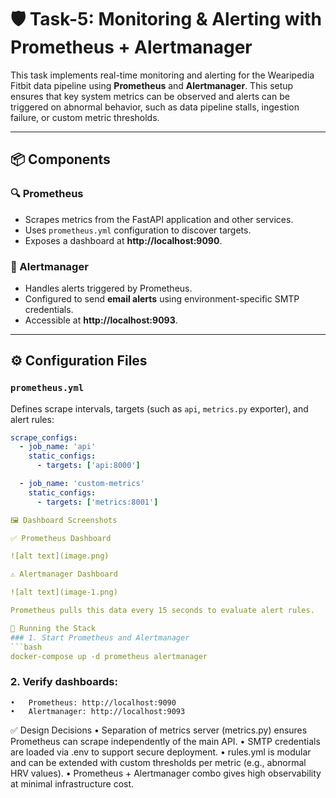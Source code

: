 # 🛡️ Task-5: Monitoring & Alerting with Prometheus + Alertmanager

This task implements real-time monitoring and alerting for the Wearipedia Fitbit data pipeline using **Prometheus** and **Alertmanager**. This setup ensures that key system metrics can be observed and alerts can be triggered on abnormal behavior, such as data pipeline stalls, ingestion failure, or custom metric thresholds.

---

## 📦 Components

### 🔍 Prometheus
- Scrapes metrics from the FastAPI application and other services.
- Uses `prometheus.yml` configuration to discover targets.
- Exposes a dashboard at **http://localhost:9090**.

### 🚨 Alertmanager
- Handles alerts triggered by Prometheus.
- Configured to send **email alerts** using environment-specific SMTP credentials.
- Accessible at **http://localhost:9093**.

---

## ⚙️ Configuration Files

### `prometheus.yml`
Defines scrape intervals, targets (such as `api`, `metrics.py` exporter), and alert rules:
```yaml
scrape_configs:
  - job_name: 'api'
    static_configs:
      - targets: ['api:8000']

  - job_name: 'custom-metrics'
    static_configs:
      - targets: ['metrics:8001']

🖼️ Dashboard Screenshots

✅ Prometheus Dashboard

![alt text](image.png)

⚠️ Alertmanager Dashboard

![alt text](image-1.png)

Prometheus pulls this data every 15 seconds to evaluate alert rules.

🚀 Running the Stack
### 1. Start Prometheus and Alertmanager
```bash
docker-compose up -d prometheus alertmanager
```
### 2. Verify dashboards:

	•	Prometheus: http://localhost:9090
	•	Alertmanager: http://localhost:9093


✅ Design Decisions
	•	Separation of metrics server (metrics.py) ensures Prometheus can scrape independently of the main API.
	•	SMTP credentials are loaded via .env to support secure deployment.
	•	rules.yml is modular and can be extended with custom thresholds per metric (e.g., abnormal HRV values).
	•	Prometheus + Alertmanager combo gives high observability at minimal infrastructure cost.
